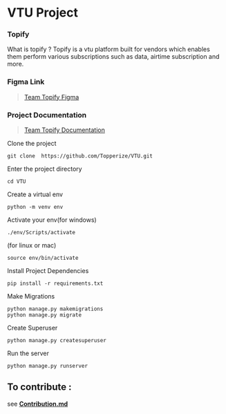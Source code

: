 # VTU Project

### Topify 
What is topify ? Topify is a vtu platform built for vendors which enables them perform various subscriptions such as data, airtime subscription and more.

### Figma Link
> [Team Topify Figma ](https://www.figma.com/file/uDuDEveBh2Zy3srvToYX1J/voom?node-id=277%3A22972&t=RbaU6KeVIPKbA3Xx-1)


### Project Documentation
 > [Team Topify Documentation]()

Clone the project 
```
git clone  https://github.com/Topperize/VTU.git
```

Enter the project directory 

```
cd VTU
```

Create a virtual env

```
python -m venv env 
```

Activate your env(for windows)

```
./env/Scripts/activate 	 
```
(for linux or mac)

```
source env/bin/activate 
``` 

Install Project Dependencies

```
pip install -r requirements.txt
```

Make Migrations

```
python manage.py makemigrations
python manage.py migrate
```


Create Superuser

```
python manage.py createsuperuser
```

Run the server

```
python manage.py runserver
```

## To contribute :

see **[Contribution.md](https://github.com/Topperize/VTU/blob/main/Contribution.md)**
